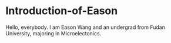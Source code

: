# Introduction-of-Eason
Hello, everybody. I am Eason Wang and an undergrad from Fudan University, majoring in Microelectonics.
